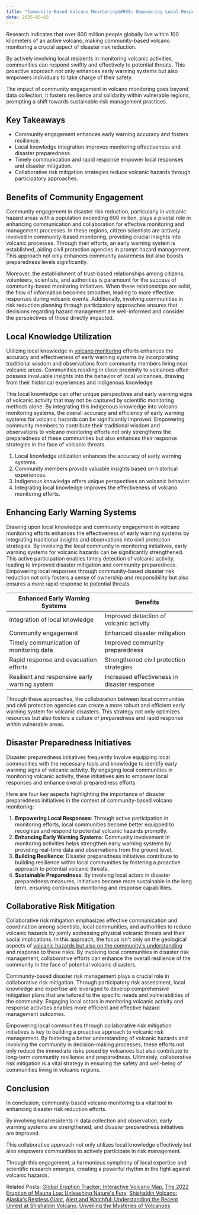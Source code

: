 ```yaml
---
title: "Community-Based Volcano Monitoring&#058; Empowering Local Responses"
date: 2025-03-03
---
```


Research indicates that over 800 million people globally live within 100 kilometers of an active volcano, making community-based volcano monitoring a crucial aspect of disaster risk reduction.

By actively involving local residents in monitoring volcanic activities, communities can respond swiftly and effectively to potential threats. This proactive approach not only enhances early warning systems but also empowers individuals to take charge of their safety.

The impact of community engagement in volcano monitoring goes beyond data collection; it fosters resilience and solidarity within vulnerable regions, prompting a shift towards sustainable risk management practices.

## Key Takeaways

- Community engagement enhances early warning accuracy and fosters resilience.
- Local knowledge integration improves monitoring effectiveness and disaster preparedness.
- Timely communication and rapid response empower local responses and disaster mitigation.
- Collaborative risk mitigation strategies reduce volcanic hazards through participatory approaches.

## Benefits of Community Engagement

Community engagement in disaster risk reduction, particularly in volcanic hazard areas with a population exceeding 600 million, plays a pivotal role in enhancing communication and collaboration for effective monitoring and management processes. In these regions, citizen scientists are actively involved in community-based monitoring, providing crucial insights into volcanic processes. Through their efforts, an early warning system is established, aiding civil protection agencies in prompt hazard management. This approach not only enhances community awareness but also boosts preparedness levels significantly.

Moreover, the establishment of trust-based relationships among citizens, volunteers, scientists, and authorities is paramount for the success of community-based monitoring initiatives. When these relationships are solid, the flow of information becomes smoother, leading to more effective responses during volcanic events. Additionally, involving communities in risk reduction planning through participatory approaches ensures that decisions regarding hazard management are well-informed and consider the perspectives of those directly impacted.

## Local Knowledge Utilization

Utilizing local knowledge in [volcano monitoring](https://magmamatters.com/the-art-and-science-of-volcano-monitoring/ "The Art and Science of Volcano Monitoring") efforts enhances the accuracy and effectiveness of early warning systems by incorporating traditional wisdom and observations from community members living near volcanic areas. Communities residing in close proximity to volcanoes often possess invaluable insights into the behavior of local volcanoes, drawing from their historical experiences and indigenous knowledge.

This local knowledge can offer unique perspectives and early warning signs of volcanic activity that may not be captured by scientific monitoring methods alone. By integrating this indigenous knowledge into volcano monitoring systems, the overall accuracy and efficiency of early warning systems for volcanic hazards can be significantly improved. Empowering community members to contribute their traditional wisdom and observations to volcano monitoring efforts not only strengthens the preparedness of these communities but also enhances their response strategies in the face of volcanic threats.

1. Local knowledge utilization enhances the accuracy of early warning systems.
2. Community members provide valuable insights based on historical experiences.
3. Indigenous knowledge offers unique perspectives on volcanic behavior.
4. Integrating local knowledge improves the effectiveness of volcano monitoring efforts.

## Enhancing Early Warning Systems

Drawing upon local knowledge and community engagement in volcano monitoring efforts enhances the effectiveness of early warning systems by integrating traditional insights and observations into civil protection strategies. By involving the local community in monitoring initiatives, early warning systems for volcanic hazards can be significantly strengthened. This active participation enables timely detection of volcanic activity, leading to improved disaster mitigation and community preparedness. Empowering local responses through community-based disaster risk reduction not only fosters a sense of ownership and responsibility but also ensures a more rapid response to potential threats.

| Enhanced Early Warning Systems | Benefits |
| --- | --- |
| Integration of local knowledge | Improved detection of volcanic activity |
| Community engagement | Enhanced disaster mitigation |
| Timely communication of monitoring data | Improved community preparedness |
| Rapid response and evacuation efforts | Strengthened civil protection strategies |
| Resilient and responsive early warning system | Increased effectiveness in disaster response |

Through these approaches, the collaboration between local communities and civil protection agencies can create a more robust and efficient early warning system for volcanic disasters. This strategy not only optimizes resources but also fosters a culture of preparedness and rapid response within vulnerable areas.

## Disaster Preparedness Initiatives

Disaster preparedness initiatives frequently involve equipping local communities with the necessary tools and knowledge to identify early warning signs of volcanic activity. By engaging local communities in monitoring volcanic activity, these initiatives aim to empower local responses and enhance overall preparedness efforts.

Here are four key aspects highlighting the importance of disaster preparedness initiatives in the context of community-based volcano monitoring:

1. **Empowering Local Responses**: Through active participation in monitoring efforts, local communities become better equipped to recognize and respond to potential volcanic hazards promptly.
2. **Enhancing Early Warning Systems**: Community involvement in monitoring activities helps strengthen early warning systems by providing real-time data and observations from the ground level.
3. **Building Resilience**: Disaster preparedness initiatives contribute to building resilience within local communities by fostering a proactive approach to potential volcanic threats.
4. **Sustainable Preparedness**: By involving local actors in disaster preparedness measures, initiatives become more sustainable in the long term, ensuring continuous monitoring and response capabilities.

## Collaborative Risk Mitigation

Collaborative risk mitigation emphasizes effective communication and coordination among scientists, local communities, and authorities to reduce volcanic hazards by jointly addressing physical volcanic threats and their social implications. In this approach, the focus isn't only on the geological aspects of [volcanic hazards but also on the community's understanding](https://magmamatters.com/understanding-volcanic-formation-a-comprehensive-guide/ "Understanding Volcanic Formation: A Comprehensive Guide") and response to these risks. By involving local communities in disaster risk management, collaborative efforts can enhance the overall resilience of the community in the face of potential volcanic disasters.

Community-based disaster risk management plays a crucial role in collaborative risk mitigation. Through participatory risk assessment, local knowledge and expertise are leveraged to develop comprehensive mitigation plans that are tailored to the specific needs and vulnerabilities of the community. Engaging local actors in monitoring volcanic activity and response activities enables more efficient and effective hazard management outcomes.

Empowering local communities through collaborative risk mitigation initiatives is key to building a proactive approach to volcanic risk management. By fostering a better understanding of volcanic hazards and involving the community in decision-making processes, these efforts not only reduce the immediate risks posed by volcanoes but also contribute to long-term community resilience and preparedness. Ultimately, collaborative risk mitigation is a vital strategy in ensuring the safety and well-being of communities living in volcanic regions.

## Conclusion

In conclusion, community-based volcano monitoring is a vital tool in enhancing disaster risk reduction efforts.

By involving local residents in data collection and observation, early warning systems are strengthened, and disaster preparedness initiatives are improved.

This collaborative approach not only utilizes local knowledge effectively but also empowers communities to actively participate in risk management.

Through this engagement, a harmonious symphony of local expertise and scientific research emerges, creating a powerful rhythm in the fight against volcanic hazards.

Related Posts: [Global Eruption Tracker: Interactive Volcano Map](https://magmamatters.com/global-eruption-tracker-interactive-volcano-map/), [The 2022 Eruption of Mauna Loa: Unleashing Nature's Fury](https://magmamatters.com/the-2022-eruption-of-mauna-loa-unleashing-natures-fury/), [Shishaldin Volcano: Alaska's Restless Giant](https://magmamatters.com/shishaldin-volcano-alaskas-restless-giant/), [Alert and Watchful: Understanding the Recent Unrest at Shishaldin Volcano](https://magmamatters.com/alert-and-watchful-understanding-the-recent-unrest-at-shishaldin-volcano/), [Unveiling the Mysteries of Volcanoes](https://magmamatters.com/unveiling-the-mysteries-of-volcanoes/)
